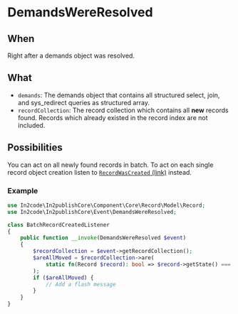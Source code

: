 # DemandsWereResolved

## When

Right after a demands object was resolved.

## What

* `demands`: The demands object that contains all structured select, join, and sys_redirect queries as structured array.
* `recordCollection`: The record collection which contains all **new** records found. Records which already existed in
  the record index are not included.

## Possibilities

You can act on all newly found records in batch. To act on each single record object creation listen
to [`RecordWasCreated` (link)](RecordWasCreated.md) instead.

### Example

```php
use In2code\In2publishCore\Component\Core\Record\Model\Record;
use In2code\In2publishCore\Event\DemandsWereResolved;

class BatchRecordCreatedListener
{
    public function __invoke(DemandsWereResolved $event)
    {
        $recordCollection = $event->getRecordCollection();
        $areAllMoved = $recordCollection->are(
            static fn(Record $record): bool => $record->getState() === Record::S_MOVED
        );
        if ($areAllMoved) {
            // Add a flash message
        }
    }
}
```
